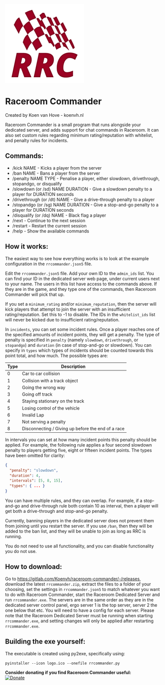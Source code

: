 ![logo](logo.png)

# Raceroom Commander
Created by Koen van Hove - koenvh.nl

Raceroom Commander is a small program that runs alongside your dedicated server, and adds support for 
chat commands in Raceroom. It can also set custom rules regarding minimum rating/reputation with 
whitelist, and penalty rules for incidents.

## Commands:
- /kick NAME - Kicks a player from the server
- /ban NAME - Bans a player from the server
- /penalty NAME TYPE - Penalise a player, either slowdown, drivethrough, stopandgo, or disqualify
- /slowdown (or /sd) NAME DURATION - Give a slowdown penalty to a player for DURATION seconds
- /drivethrough (or /dt) NAME - Give a drive-through penalty to a player
- /stopandgo (or /sg) NAME DURATION - Give a stop-and-go penalty to a player for DURATION seconds
- /disqualify (or /dq) NAME - Black flag a player
- /next - Continue to the next session
- /restart - Restart the current session
- /help - Show the available commands

## How it works:
The easiest way to see how everything works is to look at the example configuration in the `rrcommander.json5` file.

Edit the `rrcommander.json5` file. Add your own ID to the `admin_ids` list. 
You can find your ID in the dedicated server web page, under current users next to your name.
The users in this list have access to the commands above. 
If they are in the game, and they type one of the commands, then Raceroom Commander will pick that up.

If you set a `minimum_rating` and/or `minimum_reputation`, then the server will kick players that 
attempt to join the server with an insufficient rating/reputation. Set this to -1 to disable.
The IDs in the `whitelist_ids` list will never be kicked due to insufficient rating/reputation.

In `incidents`, you can set some incident rules. Once a player reaches one of the specified amounts of incident points, 
they will get a penalty. The type of penalty is specified in `penalty` 
(namely `slowdown`, `drivethrough`, or `stopandgo`) and `duration` (in case of stop-and-go or slowdown). 
You can specify in `types` which types of incidents should be counted towards this point total, and how much. 
The possible types are:

| Type | Description                                        |
|------|----------------------------------------------------|
| 0    | Car to car collision                               |
| 1    | Collision with a track object                      |
| 2    | Going the wrong way                                |
| 3    | Going off track                                    |
| 4    | Staying stationary on the track                    |
| 5    | Losing control of the vehicle                      |
| 6    | Invalid Lap                                        |
| 7    | Not serving a penalty                              |
| 8    | Disconnecting / Giving up before the end of a race |

In intervals you can set at how many incident points this penalty should be applied. 
For example, the following rule applies a four second slowdown penalty to players getting five, eight or fifteen 
incident points. The types have been omitted for clarity:
```json
{
  "penalty": "slowdown", 
  "duration": 4, 
  "intervals": [5, 8, 15], 
  "types": { ... }
}
```
You can have multiple rules, and they can overlap. For example, if a stop-and-go and drive-through rule both contain 10 
as interval, then a player will get both a drive-through and stop-and-go penalty.

Currently, banning players in the dedicated server does not prevent them from joining until you restart the server. 
If you use `/ban`, then they will be added to the ban list, and they will be unable to join as long as RRC is running.

You do not need to use all functionality, and you can disable functionality you do not use.

## How to download:
Go to https://gitlab.com/Koenvh/raceroom-commander/-/releases, download the latest `rrcommander.zip`,
extract the files to a folder of your choosing, set the settings in `rrcommander.json5` to match whatever 
you want to do with Raceroom Commander, start the Raceroom Dedicated Server and run `rrcommander.exe`. 
The servers are in the same order as they are in the dedicated server control panel, 
ergo server 1 is the top server, server 2 the one below that etc.
You will need to have a config for each server.
Please note that the Raceroom Dedicated Server must be running when starting `rrcommander.exe`, and setting changes
will only be applied after restarting `rrcommander.exe`.

## Building the exe yourself:
The executable is created using py2exe, specifically using:
```
pyinstaller --icon logo.ico --onefile rrcommander.py
```

**Consider donating if you find Raceroom Commander useful:**  
[![Donate](https://www.paypalobjects.com/en_US/GB/i/btn/btn_donateCC_LG.gif)](https://www.paypal.com/cgi-bin/webscr?cmd=_s-xclick&hosted_button_id=XN358TP8M3J26&source=url)